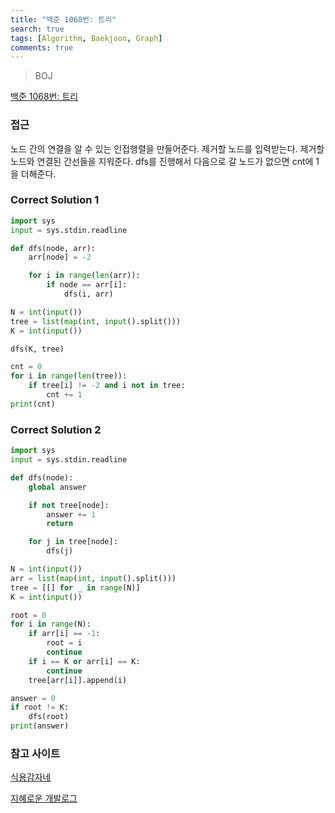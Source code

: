 ```yaml
---
title: "백준 1068번: 트리"
search: true
tags: [Algorithm, Baekjoon, Graph]
comments: true
---
```


> BOJ

[백준 1068번: 트리](https://www.acmicpc.net/problem/1068)

### 접근

노드 간의 연결을 알 수 있는 인접행렬을 만들어준다.
제거할 노드를 입력받는다.
제거할 노드와 연결된 간선들을 지워준다.
dfs를 진행해서 다음으로 갈 노드가 없으면 cnt에 1을 더해준다.

### Correct Solution 1

```python
import sys
input = sys.stdin.readline

def dfs(node, arr):
    arr[node] = -2

    for i in range(len(arr)):
        if node == arr[i]:
            dfs(i, arr)

N = int(input())
tree = list(map(int, input().split()))
K = int(input())

dfs(K, tree)

cnt = 0
for i in range(len(tree)):
    if tree[i] != -2 and i not in tree:
        cnt += 1
print(cnt)
```

### Correct Solution 2

```python
import sys
input = sys.stdin.readline

def dfs(node):
    global answer

    if not tree[node]:
        answer += 1
        return

    for j in tree[node]:
        dfs(j)

N = int(input())
arr = list(map(int, input().split()))
tree = [[] for _ in range(N)]
K = int(input())

root = 0
for i in range(N):
    if arr[i] == -1:
        root = i
        continue
    if i == K or arr[i] == K:
        continue
    tree[arr[i]].append(i)

answer = 0
if root != K:
    dfs(root)
print(answer)
```

### 참고 사이트

[식용감자네](https://ediblepotato.tistory.com/21)

[지혜로운 개발로그](https://wiselog.tistory.com/118)

